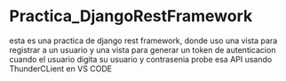 # Practica_DjangoRestFramework
esta es una practica de django rest framework, donde uso una vista para registrar a un usuario y una vista para generar un token de autenticacion cuando el usuario digita su usuario y contrasenia
probe esa API usando ThunderCLient en VS CODE
